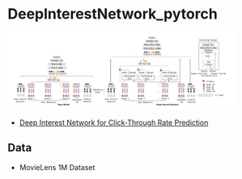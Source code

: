 # DeepInterestNetwork_pytorch
<img src="./din_structure.png" width="450px"></img>

* [Deep Interest Network for Click-Through Rate Prediction](https://arxiv.org/abs/1706.06978)

## Data
- MovieLens 1M Dataset

